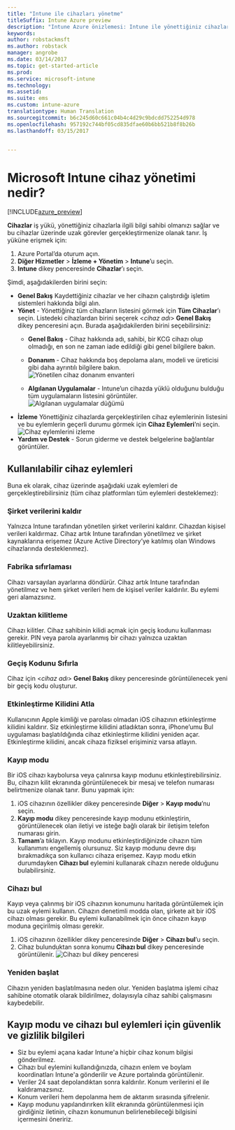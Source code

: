 ```yaml
---
title: "Intune ile cihazları yönetme"
titleSuffix: Intune Azure preview
description: "Intune Azure önizlemesi: Intune ile yönettiğiniz cihazları görmeyi ve bu cihazlar üzerinde çeşitli işlemler yapmayı öğrenin."
keywords: 
author: robstackmsft
ms.author: robstack
manager: angrobe
ms.date: 03/14/2017
ms.topic: get-started-article
ms.prod: 
ms.service: microsoft-intune
ms.technology: 
ms.assetid: 
ms.suite: ems
ms.custom: intune-azure
translationtype: Human Translation
ms.sourcegitcommit: b6c245d60c661c04b4c4d29c9bdcdd752254d978
ms.openlocfilehash: 957192c744bf05cd835dfae60b6bb521b8f8b26b
ms.lasthandoff: 03/15/2017


---
```


# <a name="what-is-microsoft-intune-device-management"></a>Microsoft Intune cihaz yönetimi nedir? 


[!INCLUDE[azure_preview](../includes/azure_preview.md)]

**Cihazlar** iş yükü, yönettiğiniz cihazlarla ilgili bilgi sahibi olmanızı sağlar ve bu cihazlar üzerinde uzak görevler gerçekleştirmenize olanak tanır. İş yüküne erişmek için:

1. Azure Portal’da oturum açın.
2. **Diğer Hizmetler** > **İzleme + Yönetim** > **Intune**’u seçin.
3. **Intune** dikey penceresinde **Cihazlar**’ı seçin.

Şimdi, aşağıdakilerden birini seçin:

- **Genel Bakış** Kaydettiğiniz cihazlar ve her cihazın çalıştırdığı işletim sistemleri hakkında bilgi alın.
- **Yönet** - Yönettiğiniz tüm cihazların listesini görmek için **Tüm Cihazlar**’ı seçin.
    Listedeki cihazlardan birini seçerek <*cihaz adı*> **Genel Bakış** dikey penceresini açın. Burada aşağıdakilerden birini seçebilirsiniz:
    - **Genel Bakış**  - Cihaz hakkında adı, sahibi, bir KCG cihazı olup olmadığı, en son ne zaman iade edildiği gibi genel bilgilere bakın. 
                
    - **Donanım** - Cihaz hakkında boş depolama alanı, modeli ve üreticisi gibi daha ayrıntılı bilgilere bakın.
    ![Yönetilen cihaz donanım envanteri](./media/hardware-inventory.png)
    - **Algılanan Uygulamalar** - Intune’un cihazda yüklü olduğunu bulduğu tüm uygulamaların listesini görüntüler.
    ![Algılanan uygulamalar düğümü](./media/detected-applications.png)
- **İzleme** Yönettiğiniz cihazlarda gerçekleştirilen cihaz eylemlerinin listesini ve bu eylemlerin geçerli durumu görmek için **Cihaz Eylemleri**’ni seçin.
![Cihaz eylemlerini izleme](./media/monitor-device-actions.png)
- **Yardım ve Destek** - Sorun giderme ve destek belgelerine bağlantılar görüntüler.

## <a name="available-device-actions"></a>Kullanılabilir cihaz eylemleri

Buna ek olarak, cihaz üzerinde aşağıdaki uzak eylemleri de gerçekleştirebilirsiniz (tüm cihaz platformları tüm eylemleri desteklemez):

### <a name="remove-company-data"></a>**Şirket verilerini kaldır**
Yalnızca Intune tarafından yönetilen şirket verilerini kaldırır. Cihazdan kişisel verileri kaldırmaz. Cihaz artık Intune tarafından yönetilmez ve şirket kaynaklarına erişemez (Azure Active Directory’ye katılmış olan Windows cihazlarında desteklenmez).

### <a name="factory-reset"></a>**Fabrika sıfırlaması**
Cihazı varsayılan ayarlarına döndürür. Cihaz artık Intune tarafından yönetilmez ve hem şirket verileri hem de kişisel veriler kaldırılır. Bu eylemi geri alamazsınız.

### <a name="remote-lock"></a>**Uzaktan kilitleme**
Cihazı kilitler. Cihaz sahibinin kilidi açmak için geçiş kodunu kullanması gerekir. PIN veya parola ayarlanmış bir cihazı yalnızca uzaktan kilitleyebilirsiniz.

### <a name="reset-passcode"></a>**Geçiş Kodunu Sıfırla**
Cihaz için <*cihaz adı*> **Genel Bakış** dikey penceresinde görüntülenecek yeni bir geçiş kodu oluşturur.

### <a name="bypass-activation-lock"></a>**Etkinleştirme Kilidini Atla**
Kullanıcının Apple kimliği ve parolası olmadan iOS cihazının etkinleştirme kilidini kaldırır. Siz etkinleştirme kilidini atladıktan sonra, iPhone’umu Bul uygulaması başlatıldığında cihaz etkinleştirme kilidini yeniden açar. Etkinleştirme kilidini, ancak cihaza fiziksel erişiminiz varsa atlayın.

### <a name="lost-mode"></a>**Kayıp modu**
Bir iOS cihazı kaybolursa veya çalınırsa kayıp modunu etkinleştirebilirsiniz. Bu, cihazın kilit ekranında görüntülenecek bir mesaj ve telefon numarası belirtmenize olanak tanır. Bunu yapmak için:
1.    iOS cihazının özellikler dikey penceresinde **Diğer** > **Kayıp modu**’nu seçin.
2.    **Kayıp modu** dikey penceresinde kayıp modunu etkinleştirin, görüntülenecek olan iletiyi ve isteğe bağlı olarak bir iletişim telefon numarası girin.
3.    **Tamam**’a tıklayın.
Kayıp modunu etkinleştirdiğinizde cihazın tüm kullanımını engellemiş olursunuz. Siz kayıp modunu devre dışı bırakmadıkça son kullanıcı cihaza erişemez. Kayıp modu etkin durumdayken **Cihazı bul** eylemini kullanarak cihazın nerede olduğunu bulabilirsiniz.

### <a name="locate-device"></a>**Cihazı bul**
Kayıp veya çalınmış bir iOS cihazının konumunu haritada görüntülemek için bu uzak eylemi kullanın. Cihazın denetimli modda olan, şirkete ait bir iOS cihazı olması gerekir. Bu eylemi kullanabilmek için önce cihazın kayıp moduna geçirilmiş olması gerekir.
1.    iOS cihazının özellikler dikey penceresinde **Diğer** > **Cihazı bul**’u seçin.
2.    Cihaz bulunduktan sonra konumu **Cihazı bul** dikey penceresinde görüntülenir. 
    ![Cihazı bul dikey penceresi](./media/locate-device.png)

### <a name="restart"></a>**Yeniden başlat**
Cihazın yeniden başlatılmasına neden olur. Yeniden başlatma işlemi cihaz sahibine otomatik olarak bildirilmez, dolayısıyla cihaz sahibi çalışmasını kaybedebilir.


## <a name="security-and-privacy-information-for-the-lost-mode-and-locate-device-actions"></a>Kayıp modu ve cihazı bul eylemleri için güvenlik ve gizlilik bilgileri
- Siz bu eylemi açana kadar Intune'a hiçbir cihaz konum bilgisi gönderilmez.
- Cihazı bul eylemini kullandığınızda, cihazın enlem ve boylam koordinatları Intune'a gönderilir ve Azure portalında görüntülenir.
- Veriler 24 saat depolandıktan sonra kaldırılır. Konum verilerini el ile kaldıramazsınız.
- Konum verileri hem depolanma hem de aktarım sırasında şifrelenir.
- Kayıp modunu yapılandırırken kilit ekranında görüntülenmesi için girdiğiniz iletinin, cihazın konumunun belirlenebileceği bilgisini içermesini öneririz.

